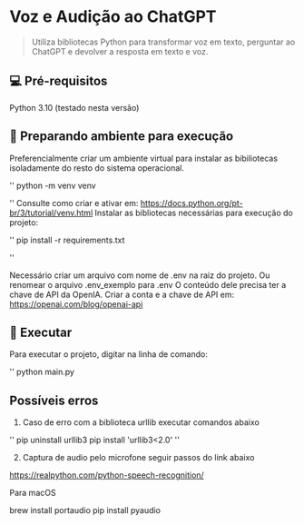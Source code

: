 # Voz e Audição ao ChatGPT 

> Utiliza bibliotecas Python para transformar voz em texto, perguntar ao ChatGPT e devolver a resposta em texto e voz.

## 💻 Pré-requisitos

Python 3.10 (testado nesta versão)


## 🚀 Preparando ambiente para execução

Preferencialmente criar um ambiente virtual para instalar as bibiliotecas isoladamente do resto do sistema operacional.

''
python -m venv venv

''
Consulte como criar e ativar em: https://docs.python.org/pt-br/3/tutorial/venv.html
Instalar as bibliotecas necessárias para execução do projeto:

''
pip install -r requirements.txt

''

Necessário criar um arquivo com nome de .env na raiz do projeto. 
Ou renomear o arquivo .env_exemplo para .env
O conteúdo dele precisa ter a chave de API da OpenIA.
Criar a conta e a chave de API em: https://openai.com/blog/openai-api

## 🚀 Executar

Para executar o projeto, digitar na linha de comando:

''
python main.py

## Possíveis erros

1. Caso de erro com a biblioteca urllib executar comandos abaixo

''
pip uninstall urllib3
pip install 'urllib3<2.0'
''

2. Captura de audio pelo microfone seguir passos do link abaixo

https://realpython.com/python-speech-recognition/

Para macOS

brew install portaudio
pip install pyaudio